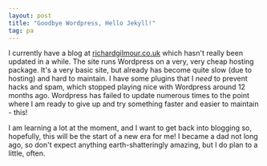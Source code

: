 ```yaml
---
layout: post
title: "Goodbye Wordpress, Hello Jekyll!"
tag: pa
---
```

I currently have a blog at [richardgilmour.co.uk](http://richardgilmour.co.uk) which hasn't really been updated in a while.
The site runs Wordpress on a very, very cheap hosting package. It's a very basic site, but already has become quite slow (due to hosting) and hard to maintain.
I have some plugins that I *need* to prevent hacks and spam, which stopped playing nice with Wordpress around 12 months ago.
Wordpress has failed to update numerous times to the point where I am ready to give up and try something faster and easier to maintain - this!

I am learning a lot at the moment, and I want to get back into blogging so, hopefully, this will be the start of a new era for me!
I became a dad not long ago, so don't expect anything earth-shatteringly amazing, but I do plan to a little, often.
